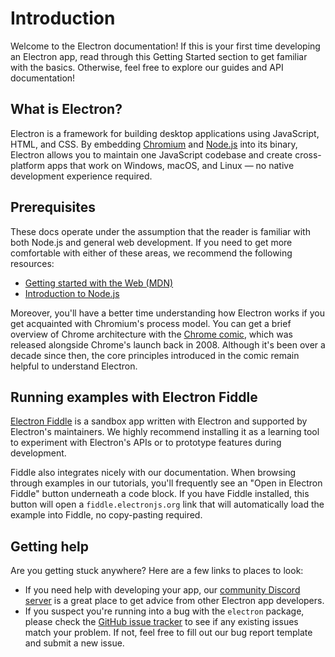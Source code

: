 # Introduction 

Welcome to the Electron documentation! If this is your first time developing
an Electron app, read through this Getting Started section to get familiar with the
basics. Otherwise, feel free to explore our guides and API documentation!

## What is Electron?

Electron is a framework for building desktop applications using JavaScript,
HTML, and CSS. By embedding [Chromium][chromium] and [Node.js][node] into its
binary, Electron allows you to maintain one JavaScript codebase and create
cross-platform apps that work on Windows, macOS, and Linux — no native development
experience required.

## Prerequisites

These docs operate under the assumption that the reader is familiar with both
Node.js and general web development. If you need to get more comfortable with
either of these areas, we recommend the following resources:

* [Getting started with the Web (MDN)][mdn-guide]
* [Introduction to Node.js][node-guide]

Moreover, you'll have a better time understanding how Electron works if you get
acquainted with Chromium's process model. You can get a brief overview of
Chrome architecture with the [Chrome comic][comic], which was released alongside
Chrome's launch back in 2008. Although it's been over a decade since then, the
core principles introduced in the comic remain helpful to understand Electron.

## Running examples with Electron Fiddle

[Electron Fiddle][fiddle] is a sandbox app written with Electron and supported by
Electron's maintainers. We highly recommend installing it as a learning tool to
experiment with Electron's APIs or to prototype features during development.

Fiddle also integrates nicely with our documentation. When browsing through examples
in our tutorials, you'll frequently see an "Open in Electron Fiddle" button underneath
a code block. If you have Fiddle installed, this button will open a
`fiddle.electronjs.org` link that will automatically load the example into Fiddle,
no copy-pasting required.

## Getting help

Are you getting stuck anywhere? Here are a few links to places to look:

* If you need help with developing your app, our [community Discord server][discord]
is a great place to get advice from other Electron app developers.
* If you suspect you're running into a bug with the `electron` package, please check
the [GitHub issue tracker][issue-tracker] to see if any existing issues match your
problem. If not, feel free to fill out our bug report template and submit a new issue.

[chromium]: https://www.chromium.org/
[node]: https://nodejs.org/
[mdn-guide]: https://developer.mozilla.org/en-US/docs/Learn/Getting_started_with_the_web
[node-guide]: https://nodejs.dev/learn
[comic]: https://www.google.com/googlebooks/chrome/
[fiddle]: https://electronjs.org/fiddle
[issue-tracker]: https://github.com/electron/electron/issues
[discord]: https://discord.gg/electron
